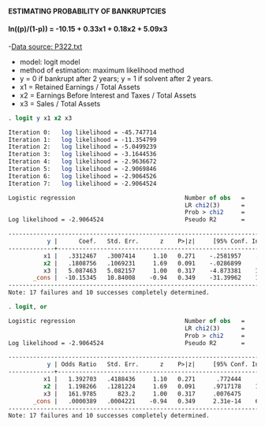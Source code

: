 #### ESTIMATING PROBABILITY OF BANKRUPTCIES
#### ln((p)/(1-p)) = -10.15 + 0.33x1 + 0.18x2 + 5.09x3
-[Data source: P322.txt](P322.txt)

- model: logit model
- method of estimation: maximum likelihood method
- y = 0 if bankrupt after 2 years; y = 1 if solvent after 2 years.
- x1 = Retained Earnings / Total Assets
- x2 = Earnings Before Interest and Taxes / Total Assets 
- x3 = Sales / Total Assets

```stata
. logit y x1 x2 x3

Iteration 0:   log likelihood = -45.747714  
Iteration 1:   log likelihood = -11.354799  
Iteration 2:   log likelihood = -5.0499239  
Iteration 3:   log likelihood = -3.1644536  
Iteration 4:   log likelihood = -2.9636672  
Iteration 5:   log likelihood = -2.9069846  
Iteration 6:   log likelihood = -2.9064526  
Iteration 7:   log likelihood = -2.9064524  

Logistic regression                               Number of obs   =         66
                                                  LR chi2(3)      =      85.68
                                                  Prob > chi2     =     0.0000
Log likelihood = -2.9064524                       Pseudo R2       =     0.9365

------------------------------------------------------------------------------
           y |      Coef.   Std. Err.      z    P>|z|     [95% Conf. Interval]
-------------+----------------------------------------------------------------
          x1 |   .3312467   .3007414     1.10   0.271    -.2581957    .9206891
          x2 |   .1808756   .1069231     1.69   0.091    -.0286899    .3904411
          x3 |   5.087463   5.082157     1.00   0.317    -4.873381    15.04831
       _cons |  -10.15345   10.84008    -0.94   0.349    -31.39962    11.09273
------------------------------------------------------------------------------
Note: 17 failures and 10 successes completely determined.
```

```stata
. logit, or

Logistic regression                               Number of obs   =         66
                                                  LR chi2(3)      =      85.68
                                                  Prob > chi2     =     0.0000
Log likelihood = -2.9064524                       Pseudo R2       =     0.9365

------------------------------------------------------------------------------
           y | Odds Ratio   Std. Err.      z    P>|z|     [95% Conf. Interval]
-------------+----------------------------------------------------------------
          x1 |   1.392703   .4188436     1.10   0.271      .772444     2.51102
          x2 |   1.198266   .1281224     1.69   0.091     .9717178    1.477632
          x3 |   161.9785      823.2     1.00   0.317     .0076475     3430812
       _cons |   .0000389   .0004221    -0.94   0.349     2.31e-14    65691.77
------------------------------------------------------------------------------
Note: 17 failures and 10 successes completely determined.
```
